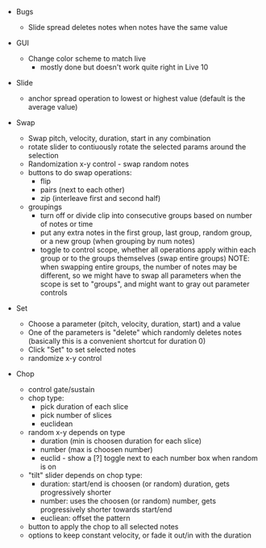 - Bugs
  - Slide spread deletes notes when notes have the same value

- GUI
  - Change color scheme to match live
    - mostly done but doesn't work quite right in Live 10

- Slide
  - anchor spread operation to lowest or highest value (default is the average value)

- Swap
  - Swap pitch, velocity, duration, start in any combination
  - rotate slider to contiuously rotate the selected params around the selection
  - Randomization x-y control - swap random notes 
  - buttons to do swap operations:
    - flip
    - pairs (next to each other)
    - zip (interleave first and second half)
  - groupings
    - turn off or divide clip into consecutive groups based on number of notes or time
    - put any extra notes in the first group, last group, random group, or a new group (when grouping by num notes)
    - toggle to control scope, whether all operations apply within each group or to the groups themselves (swap entire groups)
      NOTE: when swapping entire groups, the number of notes may be different, so we might have to swap all parameters when the
      scope is set to "groups", and might want to gray out parameter controls

- Set
  - Choose a parameter (pitch, velocity, duration, start) and a value
  - One of the parameters is "delete" which randomly deletes notes (basically this is a convenient shortcut for duration 0)
  - Click "Set" to set selected notes
  - randomize x-y control

- Chop
  - control gate/sustain
  - chop type:
    - pick duration of each slice
    - pick number of slices
    - euclidean
  - random x-y depends on type
    - duration (min is choosen duration for each slice)
    - number (max is choosen number)   
    - euclid -  show a [?] toggle next to each number box when random is on
  - "tilt" slider depends on chop type:
    - duration: start/end is choosen (or random) duration, gets progressively shorter
    - number: uses the choosen (or random) number, gets progressively shorter towards start/end
    - eucliean: offset the pattern
  - button to apply the chop to all selected notes
  - options to keep constant velocity, or fade it out/in with the duration